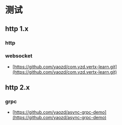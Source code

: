 # 测试
## http 1.x
### http

### websocket
- [https://github.com/yaozd/com.yzd.vertx-learn.git](https://github.com/yaozd/com.yzd.vertx-learn.git)

## http 2.x
### grpc
- [https://github.com/yaozd/async-grpc-demo](https://github.com/yaozd/async-grpc-demo)